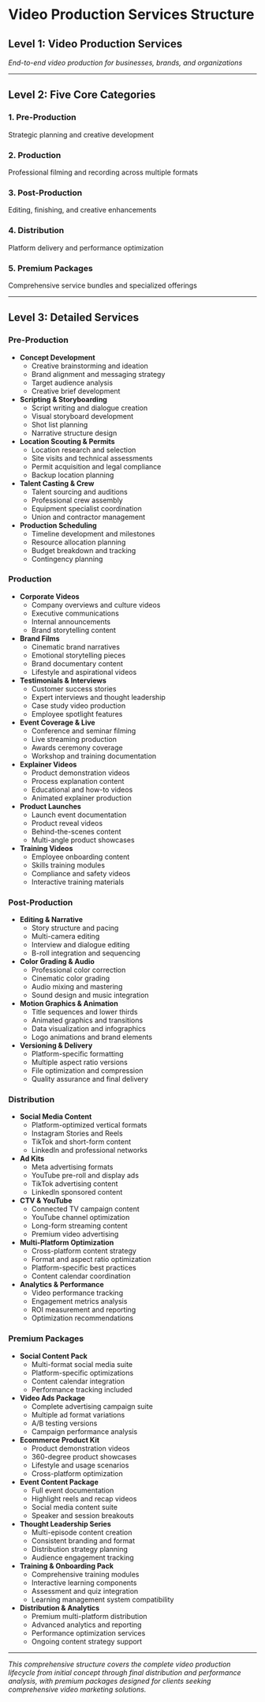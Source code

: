 # Video Production Services Structure

## Level 1: Video Production Services
*End-to-end video production for businesses, brands, and organizations*

---

## Level 2: Five Core Categories

### 1. Pre-Production
Strategic planning and creative development

### 2. Production  
Professional filming and recording across multiple formats

### 3. Post-Production
Editing, finishing, and creative enhancements

### 4. Distribution
Platform delivery and performance optimization

### 5. Premium Packages
Comprehensive service bundles and specialized offerings

---

## Level 3: Detailed Services

### Pre-Production
- **Concept Development**
  - Creative brainstorming and ideation
  - Brand alignment and messaging strategy
  - Target audience analysis
  - Creative brief development
- **Scripting & Storyboarding**
  - Script writing and dialogue creation
  - Visual storyboard development
  - Shot list planning
  - Narrative structure design
- **Location Scouting & Permits**
  - Location research and selection
  - Site visits and technical assessments
  - Permit acquisition and legal compliance
  - Backup location planning
- **Talent Casting & Crew**
  - Talent sourcing and auditions
  - Professional crew assembly
  - Equipment specialist coordination
  - Union and contractor management
- **Production Scheduling**
  - Timeline development and milestones
  - Resource allocation planning
  - Budget breakdown and tracking
  - Contingency planning

### Production
- **Corporate Videos**
  - Company overviews and culture videos
  - Executive communications
  - Internal announcements
  - Brand storytelling content
- **Brand Films**
  - Cinematic brand narratives
  - Emotional storytelling pieces
  - Brand documentary content
  - Lifestyle and aspirational videos
- **Testimonials & Interviews**
  - Customer success stories
  - Expert interviews and thought leadership
  - Case study video production
  - Employee spotlight features
- **Event Coverage & Live**
  - Conference and seminar filming
  - Live streaming production
  - Awards ceremony coverage
  - Workshop and training documentation
- **Explainer Videos**
  - Product demonstration videos
  - Process explanation content
  - Educational and how-to videos
  - Animated explainer production
- **Product Launches**
  - Launch event documentation
  - Product reveal videos
  - Behind-the-scenes content
  - Multi-angle product showcases
- **Training Videos**
  - Employee onboarding content
  - Skills training modules
  - Compliance and safety videos
  - Interactive training materials

### Post-Production
- **Editing & Narrative**
  - Story structure and pacing
  - Multi-camera editing
  - Interview and dialogue editing
  - B-roll integration and sequencing
- **Color Grading & Audio**
  - Professional color correction
  - Cinematic color grading
  - Audio mixing and mastering
  - Sound design and music integration
- **Motion Graphics & Animation**
  - Title sequences and lower thirds
  - Animated graphics and transitions
  - Data visualization and infographics
  - Logo animations and brand elements
- **Versioning & Delivery**
  - Platform-specific formatting
  - Multiple aspect ratio versions
  - File optimization and compression
  - Quality assurance and final delivery

### Distribution
- **Social Media Content**
  - Platform-optimized vertical formats
  - Instagram Stories and Reels
  - TikTok and short-form content
  - LinkedIn and professional networks
- **Ad Kits**
  - Meta advertising formats
  - YouTube pre-roll and display ads
  - TikTok advertising content
  - LinkedIn sponsored content
- **CTV & YouTube**
  - Connected TV campaign content
  - YouTube channel optimization
  - Long-form streaming content
  - Premium video advertising
- **Multi-Platform Optimization**
  - Cross-platform content strategy
  - Format and aspect ratio optimization
  - Platform-specific best practices
  - Content calendar coordination
- **Analytics & Performance**
  - Video performance tracking
  - Engagement metrics analysis
  - ROI measurement and reporting
  - Optimization recommendations

### Premium Packages
- **Social Content Pack**
  - Multi-format social media suite
  - Platform-specific optimizations
  - Content calendar integration
  - Performance tracking included
- **Video Ads Package**
  - Complete advertising campaign suite
  - Multiple ad format variations
  - A/B testing versions
  - Campaign performance analysis
- **Ecommerce Product Kit**
  - Product demonstration videos
  - 360-degree product showcases
  - Lifestyle and usage scenarios
  - Cross-platform optimization
- **Event Content Package**
  - Full event documentation
  - Highlight reels and recap videos
  - Social media content suite
  - Speaker and session breakouts
- **Thought Leadership Series**
  - Multi-episode content creation
  - Consistent branding and format
  - Distribution strategy planning
  - Audience engagement tracking
- **Training & Onboarding Pack**
  - Comprehensive training modules
  - Interactive learning components
  - Assessment and quiz integration
  - Learning management system compatibility
- **Distribution & Analytics**
  - Premium multi-platform distribution
  - Advanced analytics and reporting
  - Performance optimization services
  - Ongoing content strategy support

---

*This comprehensive structure covers the complete video production lifecycle from initial concept through final distribution and performance analysis, with premium packages designed for clients seeking comprehensive video marketing solutions.*